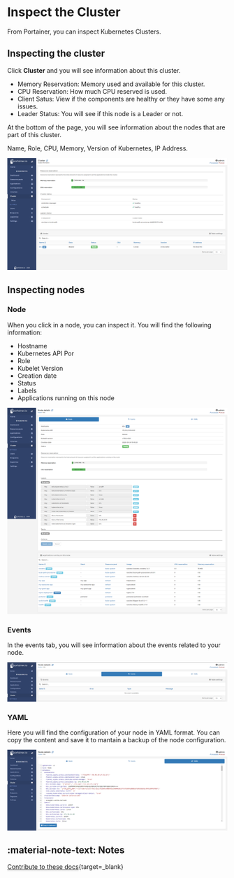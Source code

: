 # Inspect the Cluster

From Portainer, you can inspect Kubernetes Clusters.

## Inspecting the cluster

Click <b>Cluster</b> and you will see information about this cluster. 

* Memory Reservation: Memory used and available for this cluster.
* CPU Reservation: How much CPU reserved is used. 
* Client Satus: View if the components are healthy or they have some any issues.
* Leader Status: You will see if this node is a Leader or not.

At the bottom of the page, you will see information about the nodes that are part of this cluster. 

Name, Role, CPU, Memory, Version of Kubernetes, IP Address.

![inspect](assets/inspect-1.png)

## Inspecting nodes

### Node

When you click in a node, you can inspect it. You will find the following information:

* Hostname
* Kubernetes API Por
* Role
* Kubelet Version
* Creation date
* Status
* Labels
* Applications running on this node

![inspect](assets/inspect-2.png)

### Events

In the events tab, you will see information about the events related to your node. 

![inspect](assets/inspect-3.png)

### YAML

Here you will find the configuration of your node in YAML format. You can copy the content and save it to mantain a backup of the node configuration.

![inspect](assets/inspect-4.png)

## :material-note-text: Notes

[Contribute to these docs](https://github.com/portainer/portainer-docs/blob/master/contributing.md){target=_blank}